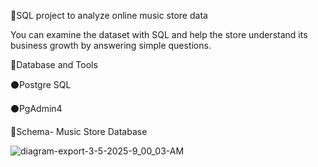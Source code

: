 🔗SQL project to analyze online music store data

You can examine the dataset with SQL and help the store understand its business growth by answering simple questions.



🔗Database and Tools

  ⚫Postgre SQL
  
  ⚫PgAdmin4
 
🔗Schema- Music Store Database

![diagram-export-3-5-2025-9_00_03-AM](https://github.com/user-attachments/assets/3ba111bc-1ccb-4e41-95fc-861576306ae3)
